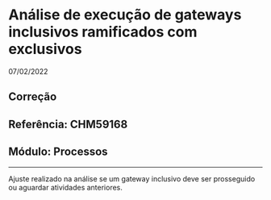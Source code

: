 # Análise de execução de gateways inclusivos ramificados com exclusivos
07/02/2022
## Correção
## Referência: CHM59168
## Módulo: Processos
***

Ajuste realizado na análise se um gateway inclusivo deve ser prosseguido ou aguardar atividades anteriores.
